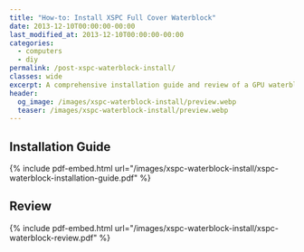 ```yaml
---
title: "How-to: Install XSPC Full Cover Waterblock"
date: 2013-12-10T00:00:00-00:00
last_modified_at: 2013-12-10T00:00:00-00:00
categories:
  - computers
  - diy
permalink: /post-xspc-waterblock-install/
classes: wide
excerpt: A comprehensive installation guide and review of a GPU waterblock.
header:
  og_image: /images/xspc-waterblock-install/preview.webp
  teaser: /images/xspc-waterblock-install/preview.webp
---
```


## Installation Guide

{% include pdf-embed.html url="/images/xspc-waterblock-install/xspc-waterblock-installation-guide.pdf" %}

## Review

{% include pdf-embed.html url="/images/xspc-waterblock-install/xspc-waterblock-review.pdf" %}
